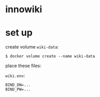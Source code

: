 # innowiki

# set up

create volume `wiki-data`:

`$ docker volume create --name wiki-data`

place these files:

`wiki.env`:

```
BIND_DN=...
BIND_PW=...
```
